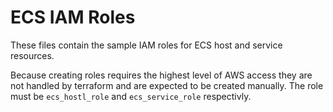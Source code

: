 # ECS IAM Roles

These files contain the sample IAM roles for ECS host and service resources.

Because creating roles requires the highest level of AWS access they are not handled by terraform and are expected to be created manually.
The role must be `ecs_hostl_role` and `ecs_service_role` respectivly.
